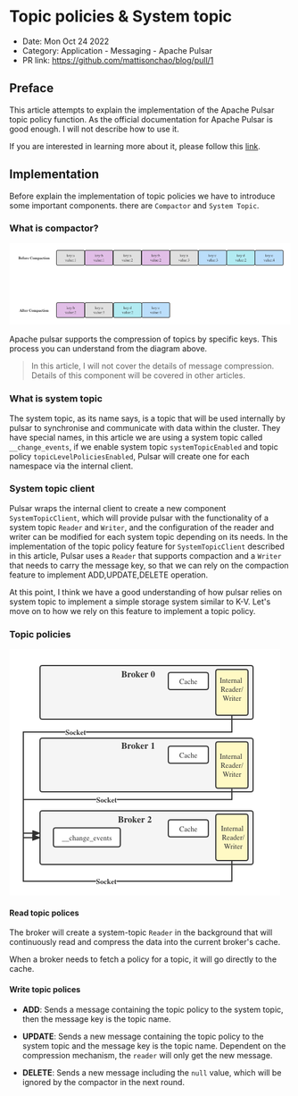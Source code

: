 # Topic policies & System topic

- Date: Mon Oct 24 2022
- Category: Application - Messaging - Apache Pulsar
- PR link: https://github.com/mattisonchao/blog/pull/1

## Preface 

This article attempts to explain the implementation of the Apache Pulsar topic policy function.
As the official documentation for Apache Pulsar is good enough. I will not describe how to use it.

If you are interested in learning more about it, please follow this [link](https://pulsar.apache.org/docs/).

## Implementation

Before explain the implementation of topic policies we have to introduce some important components. there are 
`Compactor` and `System Topic`.

### What is compactor?

![Topic compaction](./topic%20compaction.png)

Apache pulsar supports the compression of topics by specific keys.
This process you can understand from the diagram above.

> In this article, I will not cover the details of message compression.
Details of this component will be covered in other articles.

### What is system topic

The system topic, as its name says, is a topic that will be used internally by pulsar to synchronise and communicate with data within the cluster.
They have special names, in this article we are using a system topic called `__change_events`, if we enable system topic `systemTopicEnabled` and topic policy `topicLevelPoliciesEnabled`,
Pulsar will create one for each namespace via the internal client.

### System topic client

Pulsar wraps the internal client to create a new component `SystemTopicClient`,
which will provide pulsar with the functionality of a system topic `Reader` and `Writer`,
and the configuration of the reader and writer can be modified for each system topic depending on its needs.
In the implementation of the topic policy feature for `SystemTopicClient` described in this article,
Pulsar uses a `Reader` that supports compaction and a `Writer` that needs to carry the message key, so that we can rely on the compaction feature to implement ADD,UPDATE,DELETE operation.

At this point, I think we have a good understanding of how pulsar relies on system topic to implement a simple storage system similar to K-V.
Let's move on to how we rely on this feature to implement a topic policy.

### Topic policies

![Topic Policy](./Topic%20policy.png)

#### Read topic polices

The broker will create a system-topic `Reader` in the background
that will continuously read and compress the data into the current broker's cache.

When a broker needs to fetch a policy for a topic, it will go directly to the cache.

#### Write topic polices

- **ADD**: Sends a message containing the topic policy to the system topic, then the message key is the topic name.

- **UPDATE**: Sends a new message containing the topic policy to the system topic and the message key is the topic name. Dependent on the compression mechanism, the `reader` will only get the new message.

- **DELETE**: Sends a new message including the `null` value, which will be ignored by the compactor in the next round.
